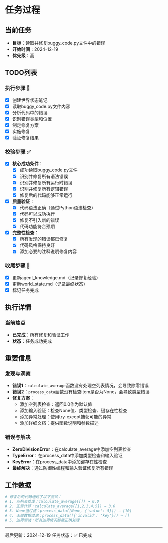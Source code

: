 # 任务过程

## 当前任务
- **目标**：读取并修复buggy_code.py文件中的错误
- **开始时间**：2024-12-19
- **优先级**：高

## TODO列表
### 执行步骤 🔄
- [x] 创建世界状态笔记
- [x] 读取buggy_code.py文件内容
- [x] 分析代码中的错误
- [x] 识别错误类型和位置
- [x] 制定修复方案
- [x] 实施修复
- [x] 验证修复结果

### 校验步骤 ✅
- [x] **核心成功条件**：
  - [x] 成功读取buggy_code.py文件
  - [x] 识别并修复所有语法错误
  - [x] 识别并修复所有运行时错误
  - [x] 识别并修复所有逻辑错误
  - [x] 修复后的代码能够正常运行
  
- [x] **质量验证**：
  - [x] 代码语法正确（通过Python语法检查）
  - [x] 代码可以成功执行
  - [x] 修复不引入新的错误
  - [x] 代码功能符合预期

- [x] **完整性检查**：
  - [x] 所有发现的错误都已修复
  - [x] 代码风格保持良好
  - [x] 添加必要的注释说明修复内容

### 收尾步骤 📝
- [x] 更新agent_knowledge.md（记录修复经验）
- [x] 更新world_state.md（记录最终状态）
- [x] 标记任务完成

## 执行详情
### 当前焦点
- **已完成**：所有修复和验证工作
- **状态**：任务成功完成

## 重要信息
### 发现与洞察
- **错误1**：`calculate_average`函数没有处理空列表情况，会导致除零错误
- **错误2**：`process_data`函数没有检查item是否为None，会导致类型错误
- **修复方案**：
  - 添加空列表检查：返回0.0作为默认值
  - 添加输入验证：检查None值、类型检查、键存在性检查
  - 添加异常处理：使用try-except捕获可能的异常
  - 添加详细文档：提供函数说明和参数描述

### 错误与解决
- **ZeroDivisionError**：在calculate_average中添加空列表检查
- **TypeError**：在process_data中添加类型检查和输入验证
- **KeyError**：在process_data中添加键存在性检查
- **最终解决**：通过防御性编程和输入验证修复所有错误

## 工作数据
```python
# 修复后的代码通过了以下测试：
# 1. 空列表处理：calculate_average([]) → 0.0
# 2. 正常计算：calculate_average([1,2,3,4,5]) → 3.0
# 3. None值过滤：process_data([None, {'value': 5}]) → [10]
# 4. 无效数据过滤：process_data([{'invalid': 'key'}]) → []
# 5. 边界测试：所有边界情况都能正确处理
```

---
最后更新：2024-12-19
任务状态：✅ 已完成